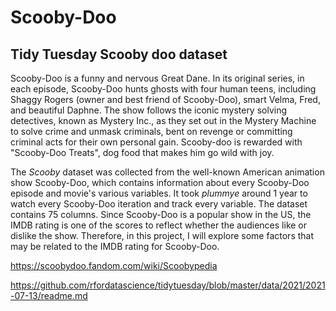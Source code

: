 # Scooby-Doo

## Tidy Tuesday Scooby doo dataset

Scooby-Doo is a funny and nervous Great Dane. In its original series, in each episode, Scooby-Doo hunts ghosts with four human teens, 
including Shaggy Rogers (owner and best friend of Scooby-Doo), smart Velma, Fred, and beautiful Daphne. The show follows the iconic 
mystery solving detectives, known as Mystery Inc., as they set out in the Mystery Machine to solve crime and unmask criminals, bent on 
revenge or committing criminal acts for their own personal gain. Scooby-doo is rewarded with "Scooby-Doo Treats", dog food that makes 
him go wild with joy. 

The *Scooby* dataset was collected from the well-known American animation show Scooby-Doo, which contains information about every 
Scooby-Doo episode and movie's various variables. It took *plummye* around 1 year to watch every Scooby-Doo iteration and track every 
variable. The dataset contains 75 columns. Since Scooby-Doo is a popular show in the US, the IMDB rating is one of the scores to 
reflect whether the audiences like or dislike the show. Therefore, in this project, I will explore some factors that may be related to 
the IMDB rating for Scooby-Doo.


<https://scoobydoo.fandom.com/wiki/Scoobypedia>

<https://github.com/rfordatascience/tidytuesday/blob/master/data/2021/2021-07-13/readme.md>
